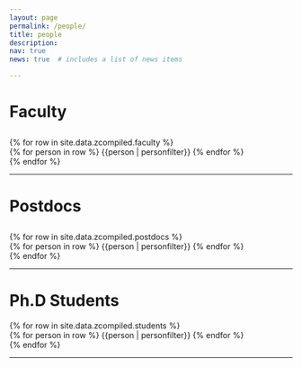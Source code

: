 ```yaml
---
layout: page
permalink: /people/
title: people
description:
nav: true
news: true  # includes a list of news items

---
```

<!-- <article>
    {% if page.news %}
      {% include news.html %}
    {% endif %}
</article> -->

  <h1 style="padding-bottom:10px">Faculty</h1>
  {% for row in site.data.zcompiled.faculty %}
  <div class="row">
    {% for person in row %}
      {{person | personfilter}}
    {% endfor %}
  </div>
  {% endfor %}

<hr>

  <h1 style="padding-bottom:10px">Postdocs</h1>
  {% for row in site.data.zcompiled.postdocs %}
  <div class="row">
    {% for person in row %}
      {{person | personfilter}}
    {% endfor %}
  </div>
  {% endfor %}

  <hr>

  <h1 stylep="padding-bottom:10px">Ph.D Students</h1>
  {% for row in site.data.zcompiled.students %}
  <div class="row">
    {% for person in row %}
      {{person | personfilter}}
    {% endfor %}
  </div>
  {% endfor %}

  <hr>
